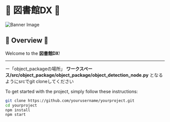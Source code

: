 # 🌈 **図書館DX** 🌈

![Banner Image](https://tyoudoii-illust.com/wp-content/uploads/2024/07/oksign_businessman_mono.png)

## 🌟 **Overview** 🌟

Welcome to the **図書館DX**! 

---


ー「object_packageの場所」
	**ワークスペース/src/object_package/object_package/object_detection_node.py**
	となるようにsrcでgit cloneしてください



To get started with the project, simply follow these instructions:

```bash
git clone https://github.com/yourusername/yourproject.git
cd yourproject
npm install
npm start
